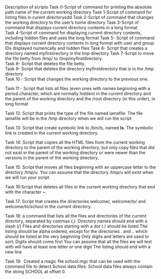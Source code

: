 Description of scripts
Task 0-Script of  command for printing the absolute path name of the current working directory
Task 1-Script of  command for listing files in curent directorysdd
Task 2-Script of command that changes the working directory to the user’s home directory
Task 3-Script of command  that displays current directory contents in a long format  
Task 4-Script of command for displaying current directory contents, including hidden files and uses the long format
Task 5- Script of command that displays current directory contents in long format with user and group IDs displayed numerically and hidden files
Task 6- Script that creates a directory named myfirstirectory in the tmp directory
Task 7-Script to move the file betty from /tmp/ to /tmp/myfirstdirectory.             
Task 8- Script that deletes the file betty.                                         
Task 9- Script that deletes the directory myfirstdirectory that is in the /tmp directory                                     
Task 10 - Script that changes the working directory to the previous one.

Task 11 - Script that  lists all files (even ones with names beginning with a period character, which are normally hidden) in the current directory and the parent of the working directory and the /root directory (in this order), in long format

Task 12: Script that prints the type of the file named iamafile. The file iamafile will be in the /tmp directory when we will run the script

Task 13: Script that create symbolic link to /bin/ls, named __ls__. The symbolic link is created in the current working directory.

 Task 14: Script that copies all the HTML files from the current working directory to the parent of the working directory, but only copy files that did not exist in the parent of the working directory or were newer than the versions in the parent of the working directory.

Task 15:
Script that moves all files beginning with an uppercase letter to the directory /tmp/u.
You can assume that the directory /tmp/u will exist when we will run your script

Task 16:Script that deletes all files in the current working directory that end with the character ~.

Task 17: Script that creates the directories welcome/, welcome/to/ and welcome/to/school in the current directory.

Task 18: a command that lists all the files and directories of the current directory, separated by commas (,).
Directory names should end with a slash (/)
Files and directories starting with a dot (.) should be listed
The listing should be alpha ordered, except for the directories . and .. which should be listed at the very beginning
Only digits and letters are used to sort; Digits should come first
You can assume that all the files we will test with will have at least one letter or one digit
The listing should end with a new line  

Task 19:  Created a magic file school.mgc that can be used with the command file to detect School data files. School data files always contain the string SCHOOL at offset 0.

